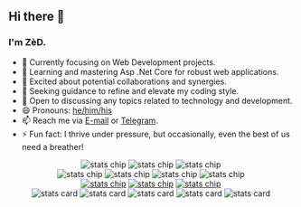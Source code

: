 <h2>Hi there 👋</h2>
<h3>I'm ZèD.</h3>

<ul id="informations">
  <li>🔭 Currently focusing on Web Development projects.</li>
  <li>🌱 Learning and mastering Asp .Net Core for robust web applications.</li>
  <li>👯 Excited about potential collaborations and synergies.</li>
  <li>🤔 Seeking guidance to refine and elevate my coding style.</li>
  <li>💬 Open to discussing any topics related to technology and development.</li>
  <li>😄 Pronouns: <a href="https://pronoun.is/he">he/him/his</a></li>
  <li>📫 Reach me via <a href="mailto:imzihad@gmail.com">E-mail</a> or <a href="https://t.me/imzihad21">Telegram</a>.</li>
  <li>⚡ Fun fact: I thrive under pressure, but occasionally, even the best of us need a breather!</li>
</ul>

<div id="badges" align="center">
  <a><img src="https://wakatime.com/badge/user/3c1afc84-ed1f-42bb-a108-3d65064a0c3e.svg" alt="stats chip"></a>
  <a><img src="https://img.shields.io/github/stars/IMZihad21?affiliations=OWNER%2CCOLLABORATOR&label=GH%20stars" alt="stats chip"></a>
  <a><img src="https://img.shields.io/github/sponsors/IMZihad21?label=GH%20sponsors&style=flat" alt="stats chip"></a>
</div>

<div id="os-ide" align="center">
  <a><img src="https://img.shields.io/badge/OS-ArchLinux-darkturquoise?style=flat-square&logo=arch-linux" alt="stats chip"></a>
  <a><img src="https://img.shields.io/badge/OS-Windows11-blue?style=flat-square&logo=microsoft" alt="stats chip"></a>
  <a><img src="https://img.shields.io/badge/OS-Android12-limegreen?style=flat-square&logo=android" alt="stats chip"></a>
  <a><img src="https://img.shields.io/badge/IDE-VSCode-blue?style=flat-square&logo=visualstudiocode" alt="stats chip"></a>
</div>

<div id="contact" align="center">
  <a href="mailto:imzihad@gmail.com"><img src="https://img.shields.io/badge/Email-imzihad@gmail.com-orangered?style=flat-square&logo=gmail" alt="stats chip"></a>
  <a href="https://t.me/IMZihad21"><img src="https://img.shields.io/badge/Telegram-IMZihad21-royalblue?style=flat-square&logo=telegram" alt="stats chip"></a>
  <a href="https://gist.github.com/IMZihad21"><img src="https://img.shields.io/badge/Gist-IMZihad21-aliceblue?style=flat-square&logo=GitHub" alt="stats chip"></a>
</div>

<div id="stats" align="center">
  <img src="https://github-profile-summary-cards.vercel.app/api/cards/profile-details?username=IMZihad21&theme=vue" alt="stats card">
  <img src="https://github-profile-summary-cards.vercel.app/api/cards/stats?username=IMZihad21&theme=vue" alt="stats card">
  <img src="https://github-profile-summary-cards.vercel.app/api/cards/productive-time?username=IMZihad21&theme=vue&utcOffset=6" alt="stats card">
  <img src="http://github-profile-summary-cards.vercel.app/api/cards/repos-per-language?username=IMZihad21&theme=vue" alt="stats card">
  <img src="http://github-profile-summary-cards.vercel.app/api/cards/most-commit-language?username=IMZihad21&theme=vue" alt="stats card">
</div>
